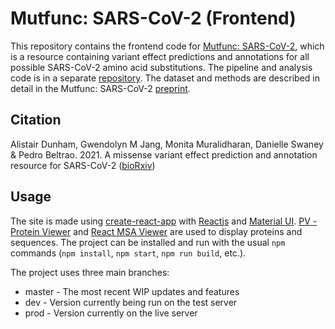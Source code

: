 # Mutfunc: SARS-CoV-2 (Frontend)

This repository contains the frontend code for [Mutfunc: SARS-CoV-2](http://sars.mutfunc.com), which is a resource containing variant effect predictions and annotations for all possible SARS-CoV-2 amino acid substitutions.
The pipeline and analysis code is in a separate [repository](https://github.com/allydunham/mutfunc_sars_cov_2).
The dataset and methods are described in detail in the Mutfunc: SARS-CoV-2 [preprint](https://www.biorxiv.org/content/10.1101/2021.02.24.432721v1).


## Citation

Alistair Dunham, Gwendolyn M Jang, Monita Muralidharan, Danielle Swaney & Pedro Beltrao. 2021. A missense variant effect prediction and annotation resource for SARS-CoV-2 ([bioRxiv](https://www.biorxiv.org/content/10.1101/2021.02.24.432721v1))

## Usage

The site is made using [create-react-app](https://github.com/facebook/create-react-app) with [Reactjs](https://reactjs.org/) and [Material UI](https://material-ui.com/). [PV - Protein Viewer](https://biasmv.github.io/pv/) and [React MSA Viewer](https://github.com/plotly/react-msa-viewer) are used to display proteins and sequences.
The project can be installed and run with the usual `npm` commands (`npm install`, `npm start`, `npm run build`, etc.).

The project uses three main branches:

* master - The most recent WIP updates and features
* dev - Version currently being run on the test server
* prod - Version currently on the live server
